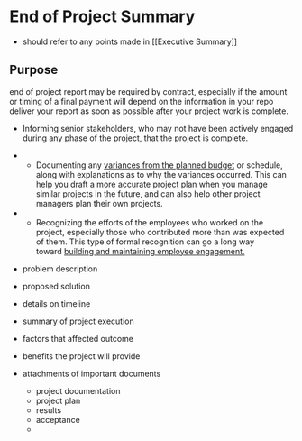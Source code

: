# End of Project Summary
- should refer to any points made in [[Executive Summary]]

## Purpose
end of project report may be required by contract, especially if the amount or timing of a final payment will depend on the information in your repo
deliver your report as soon as possible after your project work is complete.
-   Informing senior stakeholders, who may not have been actively engaged during any phase of the project, that the project is complete.
- -   Documenting any [variances from the planned budget](https://blog.planview.com/top-surprises-thatll-blow-your-budget) or schedule, along with explanations as to why the variances occurred. This can help you draft a more accurate project plan when you manage similar projects in the future, and can also help other project managers plan their own projects.
- -   Recognizing the efforts of the employees who worked on the project, especially those who contributed more than was expected of them. This type of formal recognition can go a long way toward [building and maintaining employee engagement.](https://blog.planview.com/four-ways-to-improve-employee-engagement)

- problem description
- proposed solution
- details on timeline
- summary of project execution
- factors that affected outcome
- benefits the project will provide
- attachments of important documents
	- project documentation
	- project plan
	- results
	- acceptance
	-